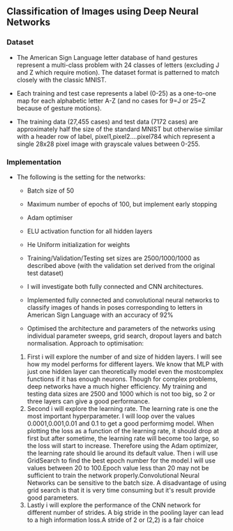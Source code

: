   ## Classification of Images using Deep Neural Networks
  
  ### Dataset
  - The American Sign Language letter database of hand gestures represent a multi-class problem with 24 classes of letters 
   (excluding J and Z which require motion). The dataset format is patterned to match closely with the classic MNIST. 

  - Each training and test case represents a label (0-25) as a one-to-one map for each alphabetic letter A-Z 
   (and no cases for 9=J or 25=Z because of gesture motions).

  - The training data (27,455 cases) and test data (7172 cases) are approximately half the size of the standard MNIST but
   otherwise similar with a header row of label, pixel1,pixel2….pixel784 which represent a single 28x28 pixel image with 
   grayscale values between 0-255. 
   
### Implementation
- The following is the setting for the networks:
    - Batch size of 50
    - Maximum number of epochs of 100, but implement early stopping
    - Adam optimiser
    - ELU activation function for all hidden layers
    - He Uniform initialization for weights
    - Training/Validation/Testing set sizes are 2500/1000/1000 as described above (with the validation set derived from the original test dataset)
    - I will investigate both fully connected and CNN architectures.

  -  Implemented fully connected and convolutional neural networks to classify images of hands in poses corresponding to letters 
  in American Sign Language with an accuracy of 92%

  -  Optimised the architecture and parameters of the networks using individual parameter sweeps, grid search, dropout layers 
     and batch normalisation. Approach to optimisation:
    1. First i will explore the number of and size of hidden layers. I will see how my model performs for different layers. We know that MLP with just one hidden layer can theoretically model even the mostcomplex functions if it has enough neurons. Though for complex problems, deep networks have a much higher efficiency. My training and testing data sizes are 2500 and 1000 which is not too big, so 2 or three layers can give a good performance.
    2. Second i will explore the learning rate. The learning rate is one the most important hyperparameter. I will loop over the values 0.0001,0.001,0.01 and 0.1 to get a good performimg model. When plotting the loss as a function of the learning rate, it should drop at first but after sometime, the learning rate will become too large, so the loss will start to increase. Therefore using the Adam optimizer, the learning rate should lie around its default value.
Then i will use GridSearch to find the best epoch number for the model.I will use values between 20 to 100.Epoch value less than 20 may not be sufficient to train the network properly.Convolutional Neural Networks can be sensitive to the batch size. A disadvantage of using grid search is that it is very time consuming but it's result provide good parameters.
    3. Lastly i will explore the performance of the CNN network for different number of strides. A big stride in the pooling layer can lead to a high information loss.A stride of 2 or (2,2) is a fair choice
